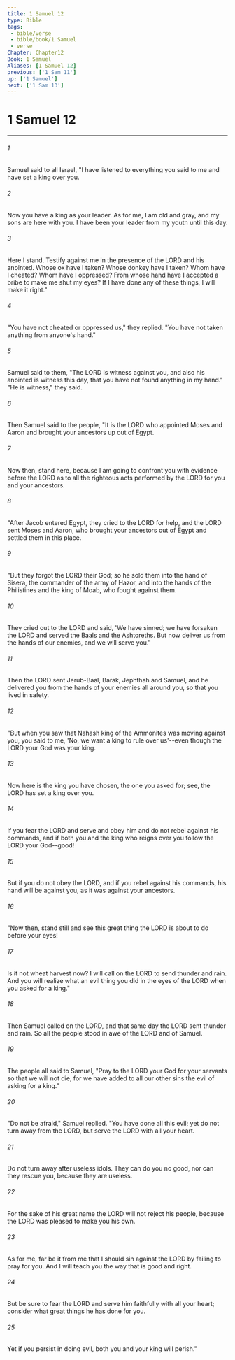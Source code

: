 ```yaml
---
title: 1 Samuel 12
type: Bible
tags:
 - bible/verse
 - bible/book/1 Samuel
 - verse
Chapter: Chapter12
Book: 1 Samuel
Aliases: [1 Samuel 12]
previous: ['1 Sam 11']
up: ['1 Samuel']
next: ['1 Sam 13']
---
```

# 1 Samuel 12

***


###### 1 
Samuel said to all Israel, "I have listened to everything you said to me and have set a king over you. 

###### 2 
Now you have a king as your leader. As for me, I am old and gray, and my sons are here with you. I have been your leader from my youth until this day. 

###### 3 
Here I stand. Testify against me in the presence of the LORD and his anointed. Whose ox have I taken? Whose donkey have I taken? Whom have I cheated? Whom have I oppressed? From whose hand have I accepted a bribe to make me shut my eyes? If I have done any of these things, I will make it right." 

###### 4 
"You have not cheated or oppressed us," they replied. "You have not taken anything from anyone's hand." 

###### 5 
Samuel said to them, "The LORD is witness against you, and also his anointed is witness this day, that you have not found anything in my hand." "He is witness," they said. 

###### 6 
Then Samuel said to the people, "It is the LORD who appointed Moses and Aaron and brought your ancestors up out of Egypt. 

###### 7 
Now then, stand here, because I am going to confront you with evidence before the LORD as to all the righteous acts performed by the LORD for you and your ancestors. 

###### 8 
"After Jacob entered Egypt, they cried to the LORD for help, and the LORD sent Moses and Aaron, who brought your ancestors out of Egypt and settled them in this place. 

###### 9 
"But they forgot the LORD their God; so he sold them into the hand of Sisera, the commander of the army of Hazor, and into the hands of the Philistines and the king of Moab, who fought against them. 

###### 10 
They cried out to the LORD and said, 'We have sinned; we have forsaken the LORD and served the Baals and the Ashtoreths. But now deliver us from the hands of our enemies, and we will serve you.' 

###### 11 
Then the LORD sent Jerub-Baal, Barak, Jephthah and Samuel, and he delivered you from the hands of your enemies all around you, so that you lived in safety. 

###### 12 
"But when you saw that Nahash king of the Ammonites was moving against you, you said to me, 'No, we want a king to rule over us'--even though the LORD your God was your king. 

###### 13 
Now here is the king you have chosen, the one you asked for; see, the LORD has set a king over you. 

###### 14 
If you fear the LORD and serve and obey him and do not rebel against his commands, and if both you and the king who reigns over you follow the LORD your God--good! 

###### 15 
But if you do not obey the LORD, and if you rebel against his commands, his hand will be against you, as it was against your ancestors. 

###### 16 
"Now then, stand still and see this great thing the LORD is about to do before your eyes! 

###### 17 
Is it not wheat harvest now? I will call on the LORD to send thunder and rain. And you will realize what an evil thing you did in the eyes of the LORD when you asked for a king." 

###### 18 
Then Samuel called on the LORD, and that same day the LORD sent thunder and rain. So all the people stood in awe of the LORD and of Samuel. 

###### 19 
The people all said to Samuel, "Pray to the LORD your God for your servants so that we will not die, for we have added to all our other sins the evil of asking for a king." 

###### 20 
"Do not be afraid," Samuel replied. "You have done all this evil; yet do not turn away from the LORD, but serve the LORD with all your heart. 

###### 21 
Do not turn away after useless idols. They can do you no good, nor can they rescue you, because they are useless. 

###### 22 
For the sake of his great name the LORD will not reject his people, because the LORD was pleased to make you his own. 

###### 23 
As for me, far be it from me that I should sin against the LORD by failing to pray for you. And I will teach you the way that is good and right. 

###### 24 
But be sure to fear the LORD and serve him faithfully with all your heart; consider what great things he has done for you. 

###### 25 
Yet if you persist in doing evil, both you and your king will perish." 
